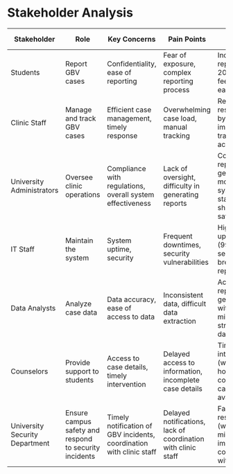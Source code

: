 # Stakeholder Analysis

| Stakeholder               | Role                          | Key Concerns                     | Pain Points                        | Success Metrics                      |
|---------------------------|-------------------------------|----------------------------------|------------------------------------|--------------------------------------|
| Students                  | Report GBV cases              | Confidentiality, ease of reporting | Fear of exposure, complex reporting process | Increased reporting by 20%, positive feedback on ease of use |
| Clinic Staff              | Manage and track GBV cases    | Efficient case management, timely response | Overwhelming case load, manual tracking | Reduced case resolution time by 30%, improved case tracking accuracy |
| University Administrators | Oversee clinic operations     | Compliance with regulations, overall system effectiveness | Lack of oversight, difficulty in generating reports | Compliance reports generated monthly, system usage statistics showing 90% satisfaction |
| IT Staff                  | Maintain the system           | System uptime, security          | Frequent downtimes, security vulnerabilities | High system uptime (99.9%), no security breaches reported |
| Data Analysts             | Analyze case data             | Data accuracy, ease of access to data | Inconsistent data, difficult data extraction | Accurate reports generated within 2 minutes, streamlined data access |
| Counselors                | Provide support to students   | Access to case details, timely intervention | Delayed access to information, incomplete case details | Timely interventions (within 24 hours), comprehensive case details available |
| University Security Department | Ensure campus safety and respond to security incidents | Timely notification of GBV incidents, coordination with clinic staff | Delayed notifications, lack of coordination with clinic staff | Faster response times (within 5 minutes), improved coordination with clinic staff |
